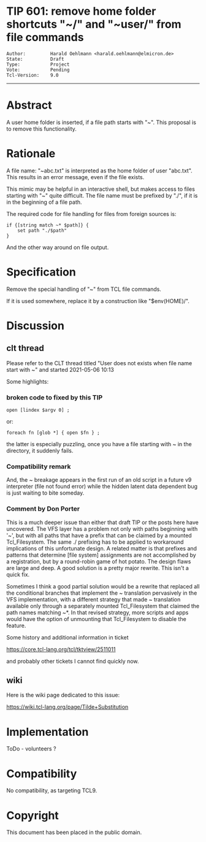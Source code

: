 # TIP 601: remove home folder shortcuts "~/" and "~user/" from file commands
	Author:         Harald Oehlmann <harald.oehlmann@elmicron.de>
	State:          Draft
	Type:           Project
	Vote:           Pending
	Tcl-Version:    9.0
-----
# Abstract

A user home folder is inserted, if a file path starts with "~".
This proposal is to remove this functionality.

# Rationale

A file name: "~abc.txt" is interpreted as the home folder of user "abc.txt".
This results in an error message, even if the file exists.

This mimic may be helpful in an interactive shell, but makes access to files starting with "~" quite difficult.
The file name must be prefixed by "./", if it is in the beginning of a file path.

The required code for file handling for files from foreign sources is:

    if {[string match ~* $path]} {
        set path "./$path"
    }

And the other way around on file output.

# Specification

Remove the special handling of "~" from TCL file commands.

If it is used somewhere, replace it by a construction like "$env(HOME)/".

# Discussion

## clt thread

Please refer to the CLT thread titled "User does not exists when file name start with ~" and started 2021-05-06 10:13

Some highlights:

### broken code to fixed by this TIP

    open [lindex $argv 0] ;

or:

    foreach fn [glob *] { open $fn } ;

the latter is especially puzzling, once you have a file starting with ~ in the directory, it suddenly fails.

### Compatibility remark

And, the ~ breakage appears in the first run of an old script in a 
future v9 interpreter (file not found error) while the hidden latent 
data dependent bug is just waiting to bite someday.

### Comment by Don Porter

This is a much deeper issue than either that draft TIP or the posts here
have uncovered.  The VFS layer has a problem not only with paths
beginning with '~', but with all paths that have a prefix that can be
claimed by a mounted Tcl_Filesystem.  The same ./ prefixing has to be
applied to workaround implications of this unfortunate design.  A related matter is that prefixes and patterns that determine [file system] assignments are not accomplished by a registration, but by a round-robin game of hot potato.  The design flaws are large and deep.  A good solution is a pretty major rewrite.  This isn't a quick fix.

Sometimes I think a good partial solution would be a rewrite that
replaced all the conditional branches that implement the ~ translation
pervasively in the VFS implementation, with a different strategy that
made ~ translation available only through a separately mounted
Tcl_Filesystem that claimed the path names matching ~*.  In that
revised strategy, more scripts and apps would have the option of
unmounting that Tcl_Filesystem to disable the feature.

Some history and additional information in ticket

<https://core.tcl-lang.org/tcl/tktview/2511011>

and probably other tickets I cannot find quickly now. 

## wiki

Here is the wiki page dedicated to this issue:

<https://wiki.tcl-lang.org/page/Tilde+Substitution>

# Implementation

ToDo - volunteers ?

# Compatibility

No compatibility, as targeting TCL9.

# Copyright

This document has been placed in the public domain.
